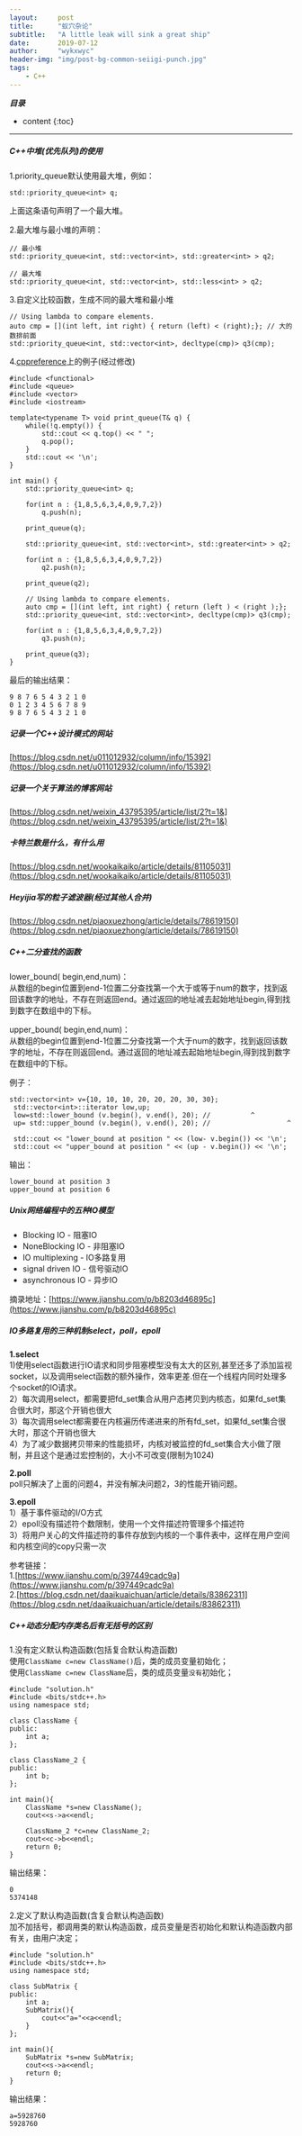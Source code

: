 ```yaml
---
layout:     post
title:      "蚁穴杂论"
subtitle:   "A little leak will sink a great ship"
date:       2019-07-12
author:     "wykxwyc"
header-img: "img/post-bg-common-seiigi-punch.jpg"
tags:
    - C++
---
```


___目录___

* content
{:toc}

---

##### C++中堆(优先队列)的使用
1.priority_queue默认使用最大堆，例如：      
```
std::priority_queue<int> q;
```      
上面这条语句声明了一个最大堆。      

2.最大堆与最小堆的声明：
```
// 最小堆
std::priority_queue<int, std::vector<int>, std::greater<int> > q2; 

// 最大堆
std::priority_queue<int, std::vector<int>, std::less<int> > q2;
```

3.自定义比较函数，生成不同的最大堆和最小堆      
```
// Using lambda to compare elements.
auto cmp = [](int left, int right) { return (left) < (right);}; // 大的数排前面
std::priority_queue<int, std::vector<int>, decltype(cmp)> q3(cmp);
```

4.[cppreference](https://en.cppreference.com/w/cpp/container/priority_queue)上的例子(经过修改)      
```
#include <functional>
#include <queue>
#include <vector>
#include <iostream>
 
template<typename T> void print_queue(T& q) {
    while(!q.empty()) {
        std::cout << q.top() << " ";
        q.pop();
    }
    std::cout << '\n';
}
 
int main() {
    std::priority_queue<int> q;
 
    for(int n : {1,8,5,6,3,4,0,9,7,2})
        q.push(n);
 
    print_queue(q);
 
    std::priority_queue<int, std::vector<int>, std::greater<int> > q2;
 
    for(int n : {1,8,5,6,3,4,0,9,7,2})
        q2.push(n);
 
    print_queue(q2);
 
    // Using lambda to compare elements.
    auto cmp = [](int left, int right) { return (left ) < (right );};
    std::priority_queue<int, std::vector<int>, decltype(cmp)> q3(cmp);
 
    for(int n : {1,8,5,6,3,4,0,9,7,2})
        q3.push(n);
 
    print_queue(q3);
}
```      
最后的输出结果：      
```
9 8 7 6 5 4 3 2 1 0 
0 1 2 3 4 5 6 7 8 9 
9 8 7 6 5 4 3 2 1 0
```



##### 记录一个C++设计模式的网站
[https://blog.csdn.net/u011012932/column/info/15392](https://blog.csdn.net/u011012932/column/info/15392)

##### 记录一个关于算法的博客网站
[https://blog.csdn.net/weixin_43795395/article/list/2?t=1&](https://blog.csdn.net/weixin_43795395/article/list/2?t=1&)

##### 卡特兰数是什么，有什么用
[https://blog.csdn.net/wookaikaiko/article/details/81105031](https://blog.csdn.net/wookaikaiko/article/details/81105031)      

##### Heyijia写的粒子滤波器(经过其他人合并)
[https://blog.csdn.net/piaoxuezhong/article/details/78619150](https://blog.csdn.net/piaoxuezhong/article/details/78619150)      
 
##### C++二分查找的函数
lower_bound( begin,end,num)：      
从数组的begin位置到end-1位置二分查找第一个大于或等于num的数字，找到返回该数字的地址，不存在则返回end。通过返回的地址减去起始地址begin,得到找到数字在数组中的下标。      

upper_bound( begin,end,num)：      
从数组的begin位置到end-1位置二分查找第一个大于num的数字，找到返回该数字的地址，不存在则返回end。通过返回的地址减去起始地址begin,得到找到数字在数组中的下标。      

例子：      
```
std::vector<int> v={10, 10, 10, 20, 20, 20, 30, 30};
 std::vector<int>::iterator low,up;
 low=std::lower_bound (v.begin(), v.end(), 20); //          ^
 up= std::upper_bound (v.begin(), v.end(), 20); //                   ^

 std::cout << "lower_bound at position " << (low- v.begin()) << '\n';
 std::cout << "upper_bound at position " << (up - v.begin()) << '\n';
```

输出：   
```
lower_bound at position 3
upper_bound at position 6

```

##### Unix网络编程中的五种IO模型
* Blocking IO - 阻塞IO      
* NoneBlocking IO - 非阻塞IO
* IO multiplexing - IO多路复用
* signal driven IO - 信号驱动IO
* asynchronous IO - 异步IO

摘录地址：[https://www.jianshu.com/p/b8203d46895c](https://www.jianshu.com/p/b8203d46895c)      


##### IO多路复用的三种机制select，poll，epoll
**1.select**      
1)使用select函数进行IO请求和同步阻塞模型没有太大的区别,甚至还多了添加监视socket，以及调用select函数的额外操作，效率更差.但在一个线程内同时处理多个socket的IO请求。      
2）每次调用select，都需要把fd_set集合从用户态拷贝到内核态，如果fd_set集合很大时，那这个开销也很大      
3）每次调用select都需要在内核遍历传递进来的所有fd_set，如果fd_set集合很大时，那这个开销也很大      
4）为了减少数据拷贝带来的性能损坏，内核对被监控的fd_set集合大小做了限制，并且这个是通过宏控制的，大小不可改变(限制为1024)      

**2.poll**      
poll只解决了上面的问题4，并没有解决问题2，3的性能开销问题。      

**3.epoll**      
1）基于事件驱动的I/O方式      
2）epoll没有描述符个数限制，使用一个文件描述符管理多个描述符      
3）将用户关心的文件描述符的事件存放到内核的一个事件表中，这样在用户空间和内核空间的copy只需一次      

参考链接：      
1.[https://www.jianshu.com/p/397449cadc9a](https://www.jianshu.com/p/397449cadc9a)      
2.[https://blog.csdn.net/daaikuaichuan/article/details/83862311](https://blog.csdn.net/daaikuaichuan/article/details/83862311)      


##### C++动态分配内存类名后有无括号的区别
1.没有定义默认构造函数(包括复合默认构造函数)      
使用`ClassName c=new ClassName()`后，类的成员变量初始化；      
使用`ClassName c=new ClassName`后，类的成员变量`没有`初始化；      
```
#include "solution.h"
#include <bits/stdc++.h>
using namespace std;

class ClassName {
public:
    int a;
};

class ClassName_2 {
public:
    int b;
};

int main(){
    ClassName *s=new ClassName();
    cout<<s->a<<endl;

    ClassName_2 *c=new ClassName_2;
    cout<<c->b<<endl;
    return 0;
}
```
输出结果：      
```
0
5374148
```

2.定义了默认构造函数(含复合默认构造函数)     
加不加括号，都调用类的默认构造函数，成员变量是否初始化和默认构造函数内部有关，由用户决定；      
```
#include "solution.h"
#include <bits/stdc++.h>
using namespace std;

class SubMatrix {
public:
    int a;
    SubMatrix(){
        cout<<"a="<<a<<endl;
    }
};

int main(){
    SubMatrix *s=new SubMatrix;
    cout<<s->a<<endl;
    return 0;
}

```
输出结果：      
```
a=5928760
5928760
```

